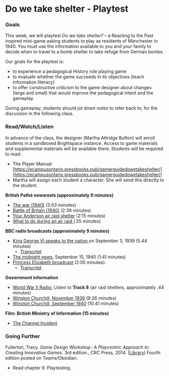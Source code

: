 # Do we take shelter - Playtest

### Goals

This week, we will playtest _Do we take shelter? –_ a Reacting to the Past inspired mini-game asking students to play as residents of Manchester in 1940. You must use the information available to you and your family to decide when to travel to a bomb shelter to take refuge from German bombs.&#x20;

Our goals for the playtest is:

* to experience a pedagogical History role playing game
* to evaluate whether the game succeeds in its objectives (teach information literacy)
* to offer constructive criticism to the game designer about changes (large and small) that would improve the pedagogical intent and the gameplay.&#x20;

During gameplay, students should jot down notes to refer back to, for the discussion in the following class.&#x20;

### Read/Watch/Listen

In advance of the class, the designer (Martha Attridge Bufton) will enroll students in a sandboxed Brightspace instance. Access to game materials and supplemental materials will be available there. Students will be required to read:

* The Player Manual: [https://ecampusontario.pressbooks.pub/gamerguidedowetakeshelter/](https://ecampusontario.pressbooks.pub/gamerguidedowetakeshelter/)
* Martha will assign each student a character. She will send this directly to the student.&#x20;

**British Pathé newsreels (approximately 9 minutes)**

* [The war (1940)](https://youtu.be/JzA0XEPwOIE)  (3:03 minutes)
* [Battle of Britain (1940)](https://www.youtube.com/watch?v=4SofXiuyNyg)  (2:39 minutes)
* [Your Anderson air raid shelter](https://www.youtube.com/watch?v=rHyxP3epU-w) (2:15 minutes)
* [What to do during an air raid ](https://www.youtube.com/watch?v=mHep5WA9qqU) (.55 minutes)

**BBC radio broadcasts  (approximately 9 minutes)**

* [King George VI speaks to the nation ](https://www.youtube.com/watch?v=anqVda6XveI\&amp;list=PL9wsAmGh5ZsLknJx2TlaRp\_0I2GtQ1KBQ\&amp;index=4)on September 3, 1939 (5.44 minutes)
  * [Transcript](https://brightspace.carleton.ca/content/enforced/240110-Do\_we\_take\_shelter/Do%20we%20take%20shelter%20Evaluating%20information/Video%20transcripts%20\(primary%20sources\)/King%20Georg%20VI%20September%201940%20speech%20transcript.pdf?isCourseFile=true\&ou=240110)
* [The midnight news](https://www.youtube.com/watch?v=xQN0ua5o4Ps\&list=PL9wsAmGh5ZsJzMg-HNfCR0hTV0WdYHB-4), September 15, 1940 (1:41 minutes)  &#x20;
* [Princess Elizabeth broadcast](https://www.youtube.com/watch?v=89CJ\_8lqDdA) (2:05 minutes).
  * [Transcript](https://brightspace.carleton.ca/content/enforced/240110-Do\_we\_take\_shelter/Do%20we%20take%20shelter%20Evaluating%20information/Video%20transcripts%20\(primary%20sources\)/Princess%20Elizabeth%20broadcasts%20to%20the%20nation%20on%20Children's%20Hour%201940.pdf?isCourseFile=true\&ou=240110)

**Government information**

* [World War II Radio:](https://archive.org/details/WartimeRadio1940/1940-10-05BbcRobinDuffInAirRaidShelter.mp3)  Listen to **Track 8** (air raid shelters, approximately .44 minutes)
* [Winston Churchill, November 1939](https://www.youtube.com/watch?v=p7H2pB8rsyE)  (9:26 minutes)
* [Winston Churchill, September 1940](https://www.youtube.com/watch?v=oeRiuNGJiSE) (10:41 minutes)

**Film: British Ministry of Information (15 minutes)**

* [The Channel Incident](https://film.iwmcollections.org.uk/record/18067)

### Going Further

Fullerton, Tracy. _Game Design Workshop : A Playcentric Approach to Creating Innovative Games_. 3rd edition., CRC Press, 2014. ([Library](https://ocul-crl.primo.exlibrisgroup.com/permalink/01OCUL\_CRL/hgdufh/alma991022762704305153)) Fourth edition posted on Teams/Obsidian.&#x20;

* Read chapter 9. Playtesting.&#x20;
